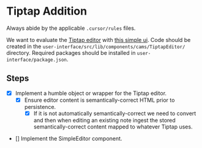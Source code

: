 # Tiptap Addition

Always abide by the applicable `.cursor/rules` files.

We want to evaluate the [Tiptap editor](https://tiptap.dev/docs/editor/getting-started/overview) with [this simple ui](https://tiptap.dev/docs/ui-components/templates/simple-editor). Code should be created in the `user-interface/src/lib/components/cams/TiptapEditor/` directory. Required packages should be installed in `user-interface/package.json`.

## Steps

- [x] Implement a humble object or wrapper for the Tiptap editor.
    - [x] Ensure editor content is semantically-correct HTML prior to persistence.
        - [x] If it is not automatically semantically-correct we need to convert and then when editing an existing note ingest the stored semantically-correct content mapped to whatever Tiptap uses.
- [] Implement the SimpleEditor component.
